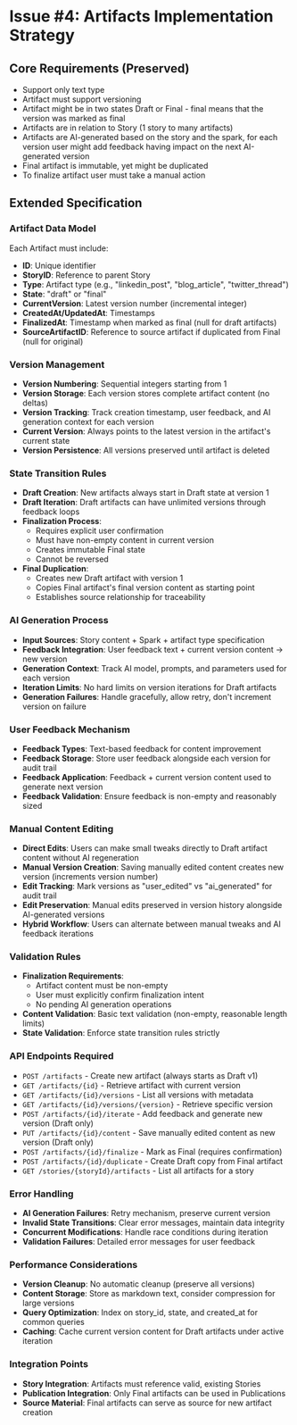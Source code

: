 # Issue #4: Artifacts Implementation Strategy

## Core Requirements (Preserved)
- Support only text type
- Artifact must support versioning
- Artifact might be in two states Draft or Final - final means that the version was marked as final
- Artifacts are in relation to Story (1 story to many artifacts)
- Artifacts are AI-generated based on the story and the spark, for each version user might add feedback having impact on the next AI-generated version
- Final artifact is immutable, yet might be duplicated
- To finalize artifact user must take a manual action

## Extended Specification

### Artifact Data Model
Each Artifact must include:
- **ID**: Unique identifier
- **StoryID**: Reference to parent Story
- **Type**: Artifact type (e.g., "linkedin_post", "blog_article", "twitter_thread")
- **State**: "draft" or "final"
- **CurrentVersion**: Latest version number (incremental integer)
- **CreatedAt/UpdatedAt**: Timestamps
- **FinalizedAt**: Timestamp when marked as final (null for draft artifacts)
- **SourceArtifactID**: Reference to source artifact if duplicated from Final (null for original)

### Version Management
- **Version Numbering**: Sequential integers starting from 1
- **Version Storage**: Each version stores complete artifact content (no deltas)
- **Version Tracking**: Track creation timestamp, user feedback, and AI generation context for each version
- **Current Version**: Always points to the latest version in the artifact's current state
- **Version Persistence**: All versions preserved until artifact is deleted

### State Transition Rules
- **Draft Creation**: New artifacts always start in Draft state at version 1
- **Draft Iteration**: Draft artifacts can have unlimited versions through feedback loops
- **Finalization Process**:
  - Requires explicit user confirmation
  - Must have non-empty content in current version
  - Creates immutable Final state
  - Cannot be reversed
- **Final Duplication**: 
  - Creates new Draft artifact with version 1
  - Copies Final artifact's final version content as starting point
  - Establishes source relationship for traceability

### AI Generation Process
- **Input Sources**: Story content + Spark + artifact type specification
- **Feedback Integration**: User feedback text + current version content → new version
- **Generation Context**: Track AI model, prompts, and parameters used for each version
- **Iteration Limits**: No hard limits on version iterations for Draft artifacts
- **Generation Failures**: Handle gracefully, allow retry, don't increment version on failure

### User Feedback Mechanism
- **Feedback Types**: Text-based feedback for content improvement
- **Feedback Storage**: Store user feedback alongside each version for audit trail
- **Feedback Application**: Feedback + current version content used to generate next version
- **Feedback Validation**: Ensure feedback is non-empty and reasonably sized

### Manual Content Editing
- **Direct Edits**: Users can make small tweaks directly to Draft artifact content without AI regeneration
- **Manual Version Creation**: Saving manually edited content creates new version (increments version number)
- **Edit Tracking**: Mark versions as "user_edited" vs "ai_generated" for audit trail
- **Edit Preservation**: Manual edits preserved in version history alongside AI-generated versions
- **Hybrid Workflow**: Users can alternate between manual tweaks and AI feedback iterations

### Validation Rules
- **Finalization Requirements**:
  - Artifact content must be non-empty
  - User must explicitly confirm finalization intent
  - No pending AI generation operations
- **Content Validation**: Basic text validation (non-empty, reasonable length limits)
- **State Validation**: Enforce state transition rules strictly

### API Endpoints Required
- `POST /artifacts` - Create new artifact (always starts as Draft v1)
- `GET /artifacts/{id}` - Retrieve artifact with current version
- `GET /artifacts/{id}/versions` - List all versions with metadata
- `GET /artifacts/{id}/versions/{version}` - Retrieve specific version
- `POST /artifacts/{id}/iterate` - Add feedback and generate new version (Draft only)
- `PUT /artifacts/{id}/content` - Save manually edited content as new version (Draft only)
- `POST /artifacts/{id}/finalize` - Mark as Final (requires confirmation)
- `POST /artifacts/{id}/duplicate` - Create Draft copy from Final artifact
- `GET /stories/{storyId}/artifacts` - List all artifacts for a story

### Error Handling
- **AI Generation Failures**: Retry mechanism, preserve current version
- **Invalid State Transitions**: Clear error messages, maintain data integrity
- **Concurrent Modifications**: Handle race conditions during iteration
- **Validation Failures**: Detailed error messages for user feedback

### Performance Considerations
- **Version Cleanup**: No automatic cleanup (preserve all versions)
- **Content Storage**: Store as markdown text, consider compression for large versions
- **Query Optimization**: Index on story_id, state, and created_at for common queries
- **Caching**: Cache current version content for Draft artifacts under active iteration

### Integration Points
- **Story Integration**: Artifacts must reference valid, existing Stories
- **Publication Integration**: Only Final artifacts can be used in Publications
- **Source Material**: Final artifacts can serve as source for new artifact creation